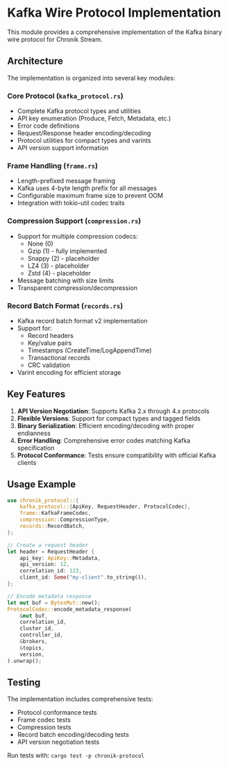 # Kafka Wire Protocol Implementation

This module provides a comprehensive implementation of the Kafka binary wire protocol for Chronik Stream.

## Architecture

The implementation is organized into several key modules:

### Core Protocol (`kafka_protocol.rs`)
- Complete Kafka protocol types and utilities
- API key enumeration (Produce, Fetch, Metadata, etc.)
- Error code definitions
- Request/Response header encoding/decoding
- Protocol utilities for compact types and varints
- API version support information

### Frame Handling (`frame.rs`)
- Length-prefixed message framing
- Kafka uses 4-byte length prefix for all messages
- Configurable maximum frame size to prevent OOM
- Integration with tokio-util codec traits

### Compression Support (`compression.rs`)
- Support for multiple compression codecs:
  - None (0)
  - Gzip (1) - fully implemented
  - Snappy (2) - placeholder
  - LZ4 (3) - placeholder
  - Zstd (4) - placeholder
- Message batching with size limits
- Transparent compression/decompression

### Record Batch Format (`records.rs`)
- Kafka record batch format v2 implementation
- Support for:
  - Record headers
  - Key/value pairs
  - Timestamps (CreateTime/LogAppendTime)
  - Transactional records
  - CRC validation
- Varint encoding for efficient storage

## Key Features

1. **API Version Negotiation**: Supports Kafka 2.x through 4.x protocols
2. **Flexible Versions**: Support for compact types and tagged fields
3. **Binary Serialization**: Efficient encoding/decoding with proper endianness
4. **Error Handling**: Comprehensive error codes matching Kafka specification
5. **Protocol Conformance**: Tests ensure compatibility with official Kafka clients

## Usage Example

```rust
use chronik_protocol::{
    kafka_protocol::{ApiKey, RequestHeader, ProtocolCodec},
    frame::KafkaFrameCodec,
    compression::CompressionType,
    records::RecordBatch,
};

// Create a request header
let header = RequestHeader {
    api_key: ApiKey::Metadata,
    api_version: 12,
    correlation_id: 123,
    client_id: Some("my-client".to_string()),
};

// Encode metadata response
let mut buf = BytesMut::new();
ProtocolCodec::encode_metadata_response(
    &mut buf,
    correlation_id,
    cluster_id,
    controller_id,
    &brokers,
    &topics,
    version,
).unwrap();
```

## Testing

The implementation includes comprehensive tests:
- Protocol conformance tests
- Frame codec tests
- Compression tests
- Record batch encoding/decoding tests
- API version negotiation tests

Run tests with: `cargo test -p chronik-protocol`